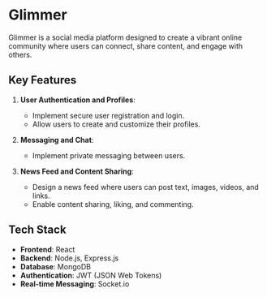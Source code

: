 # Glimmer

Glimmer is a social media platform designed to create a vibrant online community where users can connect, share content, and engage with others.

## Key Features

1. **User Authentication and Profiles**:
   - Implement secure user registration and login.
   - Allow users to create and customize their profiles.

2. **Messaging and Chat**:
   - Implement private messaging between users.

3. **News Feed and Content Sharing**:
   - Design a news feed where users can post text, images, videos, and links.
   - Enable content sharing, liking, and commenting.

## Tech Stack

- **Frontend**: React
- **Backend**: Node.js, Express.js
- **Database**: MongoDB
- **Authentication**: JWT (JSON Web Tokens)
- **Real-time Messaging**: Socket.io
